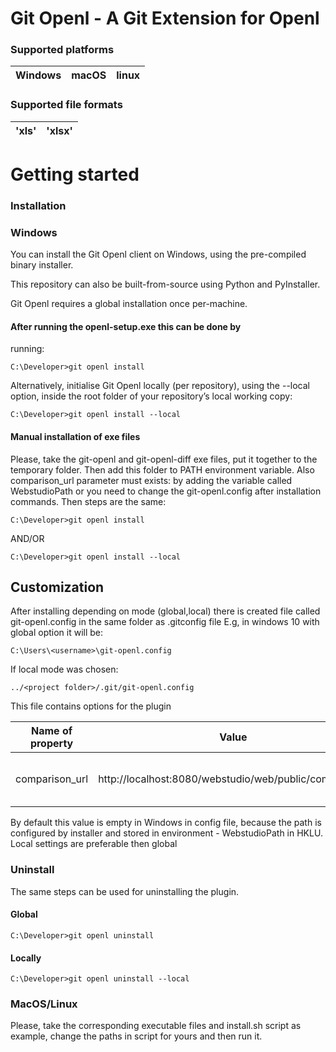 # Git Openl - A Git Extension for Openl
### Supported platforms
| Windows | macOS | linux
| :---- | :------ | :----
### Supported file formats
| 'xls'| 'xlsx'
| :--- | :----

# Getting started
### Installation
### Windows
You can install the Git Openl client on Windows, using the pre-compiled binary installer.

This repository can also be built-from-source using Python and PyInstaller.

Git Openl requires a global installation once per-machine. 
#### After running the openl-setup.exe this can be done by
running:

```
C:\Developer>git openl install
```

Alternatively, initialise Git Openl locally (per repository), using the --local option, inside the root folder of your repository’s local working copy:

```
C:\Developer>git openl install --local
```

#### Manual installation of exe files
Please, take the git-openl and git-openl-diff exe files, put it together to the temporary folder.
Then add this folder to PATH environment variable. Also comparison_url parameter must exists: by adding the variable called WebstudioPath or you need to change the git-openl.config after installation commands.
Then steps are the same:
```
C:\Developer>git openl install
```
AND/OR
```
C:\Developer>git openl install --local
```
## Customization
After installing depending on mode (global,local) there is created file called git-openl.config in the same folder as .gitconfig file
E.g, in windows 10 with global option it will be:
```
C:\Users\<username>\git-openl.config
```

If local mode was chosen:

```
../<project folder>/.git/git-openl.config
```
This file contains options for the plugin

| Name of property  | Value  | Description  |
|---|---|---|
| comparison_url  | http://localhost:8080/webstudio/web/public/compare/xls  |  URL for comparison the excel files |

By default this value is empty in Windows in config file, because the path is configured by installer and stored in environment - WebstudioPath in HKLU.
Local settings are preferable then global

### Uninstall
The same steps can be used for uninstalling the plugin.
#### Global
```
C:\Developer>git openl uninstall
```
#### Locally
```
C:\Developer>git openl uninstall --local
```

### MacOS/Linux
Please, take the corresponding executable files and install.sh script as example,
change the paths in script for yours and then run it.